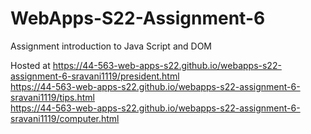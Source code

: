 # WebApps-S22-Assignment-6
Assignment introduction to Java Script and DOM

Hosted at https://44-563-web-apps-s22.github.io/webapps-s22-assignment-6-sravani1119/president.html       
          https://44-563-web-apps-s22.github.io/webapps-s22-assignment-6-sravani1119/tips.html                 
          https://44-563-web-apps-s22.github.io/webapps-s22-assignment-6-sravani1119/computer.html
